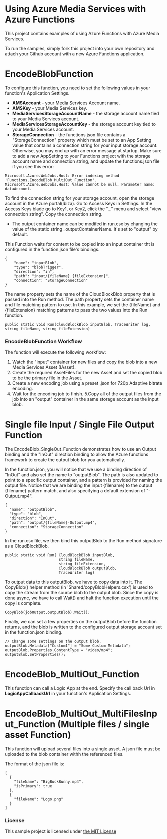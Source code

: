 # Using Azure Media Services with Azure Functions
This project contains examples of using Azure Functions with Azure Media Services.  

To run the samples, simply fork this project into your own repository and attach your Github account with a new
Azure Functions application. 

# EncodeBlobFunction

To configure this function, you need to set the following values in your
function's Application Settings.

* **AMSAccount** - your Media Services Account name. 
* **AMSKey** - your Media Services key. 
* **MediaServicesStorageAccountName** - the storage account name tied to your Media Services account. 
* **MediaServicesStorageAccountKey** - the storage account key tied to your Media Services account. 
* **StorageConnection** -  the functions.json file contains a "StorageConnection" property which must be set to an App Setting value that 
  contains a connection string for your input storage account. Otherwise, you may end up with an error message at startup.
  Make sure to add a new AppSetting to your Functions project with the storage account name and connection string, and update
  the functions.json file if you see this error:

 `Microsoft.Azure.WebJobs.Host: Error indexing method 'Functions.EncodeBlob_MultiOut_Function'. Microsoft.Azure.WebJobs.Host: Value cannot be null.
  Parameter name: dataAccount.`

  To find the connection string for your storage account, open the storage account in the 
  Azure portal(Ibiza). Go to Access Keys in Settings. In the Access Keys blade
  go to Key1, or Key2, click the "..." menu and select "view connection string". Copy the connection string.
  


* The output container name can be modifed in run.csx by changing the value of the static string _outputContainerName.
  It's set to "output" by default. 

This Function waits for content to be copied into an input container 
tht is configured in the function.json file's bindings.

    {
        "name": "inputBlob",
        "type": "blobTrigger",
        "direction": "in",
        "path": "input/{fileName}.{fileExtension}",
        "connection": "StorageConnection"
    }

The name property sets the name of the CloudBlockBlob property that is passed into the Run method. 
The path property sets the container name and file matching pattern to use. In this example,
we set the {fileName} and {fileExtension} matching patterns to pass the two values into the Run function.

    public static void Run(CloudBlockBlob inputBlob, TraceWriter log, string fileName, string fileExtension)

### EncodeBlobFunction Workflow
The function will execute the following workflow:

1. Watch the "input" container for new files and copy the blob  into a new Media Services Asset (IAsset).
2. Create the required AssetFiles for the new Asset and set the copied blob to be the primary file in the Asset.
3. Create a new encoding job using a preset .json for 720p Adaptive bitrate encoding. 
4. Wait for the encoding job to finish. 
5.Copy all of the output files from the job into an "output" container in the same storage account as the input blob.


# Single file Input / Single File Output Function
The EncodeBlob_SingleOut_Function demonstrates how to use an Output binding and the "InOut" direction binding to 
allow the Azure functions framework to create the output blob for you automatically. 

In the function.json, you will notice that we use a binding direction of "InOut" and also set the name to "outputBlob".
The path is also updated to point to a specific output container, and a pattern is provided for naming the output file. 
Notice that we are binding the input {filename} to the output {filename} pattern match, and also specifying a default
extension of "-Output.mp4". 

    {
      "name": "outputBlob",
      "type": "blob",
      "direction": "InOut",
      "path": "output/{fileName}-Output.mp4",
      "connection": "StorageConnection"
    }

In the run.csx file, we then bind this outputBlob to the Run method signature as a CloudBlockBlob. 

    public static void Run( CloudBlockBlob inputBlob, 
                            string fileName, 
                            string fileExtension, 
                            CloudBlockBlob outputBlob, 
                            TraceWriter log)

To output data to this outputBlob, we have to copy data into it. The CopyBlob() helper method (in 'Shared/copyBlobHelpers.csx') is used to copy the stream 
from the source blob to the output blob. Since the copy is done async, we have to call Wait() and halt the function execution until the copy is complete.

    CopyBlob(jobOutput,outputBlob).Wait();

Finally, we can set a few properties on the outputBlob before the function returns, and the blob is written to the configured 
output storage account set in the function.json binding.

          
    // Change some settings on the output blob.
    outputBlob.Metadata["Custom1"] = "Some Custom Metadata";
    outputBlob.Properties.ContentType = "video/mp4";
    outputBlob.SetProperties();

# EncodeBlob_MultiOut_Function

This function can call a Logic App at the end.
Specify the call back Url in **LogicAppCallbackUrl** in your function's Application Settings.


# EncodeBlob_MultiOut_MultiFilesInput_Function (Multiple files / single asset Function)
This function will upload several files into a single asset.
A json file must be uploaded to the blob container withh the referenced files.

The format of the json file is:

    [
      {
        "fileName": "BigBuckBunny.mp4",
        "isPrimary": true
      },
      {
        "fileName": "Logo.png"
      }
    ]


### License
This sample project is licensed under [the MIT License](LICENSE.txt)

